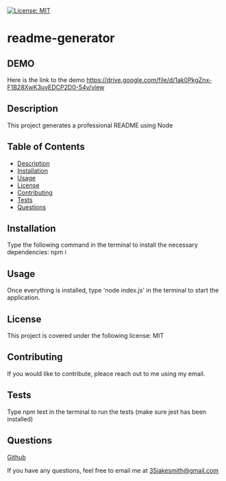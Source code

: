 

[![License: MIT](https://img.shields.io/badge/License-MIT-yellow.svg)](https://opensource.org/licenses/MIT)
    
# readme-generator

 ## DEMO
   
   Here is the link to the demo https://drive.google.com/file/d/1ak0PkgZnx-F1B28XwK3uvEDCP2D0-54v/view
    
## Description
    
   This project generates a professional README using Node
    
   ## Table of Contents
   * [Description](#description)
   * [Installation](#installation)
   * [Usage](#usage)
   * [License](#license)
   * [Contributing](#contributing)
   * [Tests](#tests)
   * [Questions](questions)
    
   ## Installation
    
   Type the following command in the terminal to install the necessary dependencies: npm i
    
   ## Usage
    
   Once everything is installed, type 'node index.js' in the terminal to start the application.
    
   ## License
    
   This project is covered under the following license: MIT
    
   ## Contributing
    
   If you would like to contribute, pleace reach out to me using my email.
    
   ## Tests
    
   Type npm test in the terminal to run the tests (make sure jest has been installed)
    
   ## Questions
    
   [Github](https://github.com/35jakesmith)
    
   If you have any questions, feel free to email me at [35jakesmith@gmail.com](mailto:35jakesmith@gmail.com)
   
  
    
